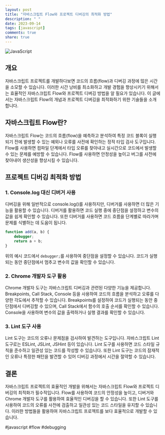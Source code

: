 ```yaml
---
layout: post
title: "자바스크립트 Flow와 프로젝트 디버깅의 최적화 방법"
description: " "
date: 2023-09-14
tags: [javascript]
comments: true
share: true
---
```


![JavaScript](https://www.freecodecamp.org/news/content/images/size/w2000/2020/05/coverpic.png)

## 개요

자바스크립트 프로젝트를 개발하다보면 코드의 흐름(flow)과 디버깅 과정에 많은 시간을 소모할 수 있습니다. 이러한 시간 낭비를 최소화하고 개발 경험을 향상시키기 위해서는 효율적인 자바스크립트 Flow와 프로젝트 디버깅 방법을 알 필요가 있습니다. 이 글에서는 자바스크립트 Flow의 개념과 프로젝트 디버깅을 최적화하기 위한 기술들을 소개합니다.

## 자바스크립트 Flow란?

자바스크립트 Flow는 코드의 흐름(flow)을 예측하고 분석하여 특정 코드 블록이 실행되기 전에 발생할 수 있는 예외나 오류를 사전에 확인하는 정적 타입 검사 도구입니다. Flow를 사용하면 컴파일 단계에서 타입 오류를 찾아내고 실시간으로 코드에서 발생할 수 있는 문제를 예방할 수 있습니다. Flow를 사용하면 안정성을 높이고 버그를 사전에 찾아내어 생산성을 향상시킬 수 있습니다.

## 프로젝트 디버깅 최적화 방법

### 1. Console.log 대신 디버거 사용

디버깅을 위해 일반적으로 console.log()를 사용하지만, 디버거를 사용하면 더 많은 기능을 활용할 수 있습니다. 디버거를 활용하면 코드 실행 중에 중단점을 설정하고 변수의 값을 쉽게 확인할 수 있습니다. 또한 디버거를 사용하면 코드 흐름을 단계별로 따라가며 문제를 식별하는 데 도움이 됩니다.

```javascript
function add(a, b) {
    debugger;
    return a + b;
}
```

위의 예시 코드에서 `debugger;`를 사용하여 중단점을 설정할 수 있습니다. 코드가 실행되는 동안 중단점에서 멈추고 변수의 값을 확인할 수 있습니다.

### 2. Chrome 개발자 도구 활용

Chrome 개발자 도구는 자바스크립트 디버깅과 관련된 다양한 기능을 제공합니다. Breakpoints, Call Stack, Console 등을 사용하여 코드의 흐름을 분석하고 오류를 다양한 각도에서 추적할 수 있습니다. Breakpoints를 설정하여 코드가 실행되는 동안 중단점에서 디버깅할 수 있으며, Call Stack에서 함수의 호출 순서를 확인할 수 있습니다. Console을 사용하여 변수의 값을 출력하거나 실행 결과를 확인할 수 있습니다.

### 3. Lint 도구 사용

Lint 도구는 코드의 오류나 문제점을 검사하여 발견하는 도구입니다. 자바스크립트 Lint 도구로는 ESLint, JSLint, JSHint 등이 있습니다. Lint 도구를 사용하면 코드 스타일 규칙을 준수하고 일관성 있는 코드를 작성할 수 있습니다. 또한 Lint 도구는 코드의 잠재적인 오류나 특정한 패턴을 발견할 수 있어 디버깅 과정에서 시간을 절약할 수 있습니다.

## 결론

자바스크립트 프로젝트의 효율적인 개발을 위해서는 자바스크립트 Flow와 프로젝트 디버깅의 최적화가 필수적입니다. Flow를 사용하여 코드의 안정성을 높이고, 디버거와 Chrome 개발자 도구를 활용하여 효율적인 디버깅을 할 수 있습니다. 또한 Lint 도구를 사용하여 코드의 오류를 사전에 검출하고 일관성 있는 코드 스타일을 유지할 수 있습니다. 이러한 방법들을 활용하여 자바스크립트 프로젝트를 보다 효율적으로 개발할 수 있습니다.

#javascript #flow #debugging